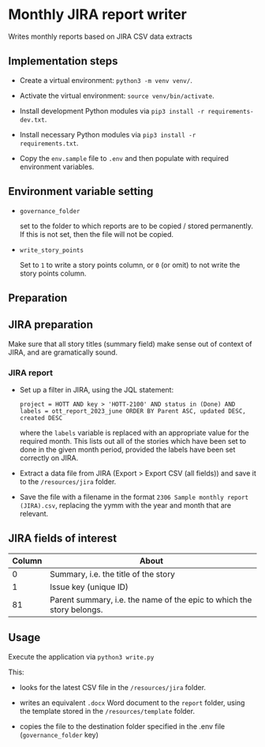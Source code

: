 # Monthly JIRA report writer

Writes monthly reports based on JIRA CSV data extracts

## Implementation steps

- Create a virtual environment: `python3 -m venv venv/`.

- Activate the virtual environment: `source venv/bin/activate`.

- Install development Python modules via `pip3 install -r requirements-dev.txt`.

- Install necessary Python modules via `pip3 install -r requirements.txt`.

- Copy the `env.sample` file to `.env` and then populate with required environment variables.

## Environment variable setting

- `governance_folder`

  set to the folder to which reports are to be copied / stored permanently. If this is not set, then the file will not be copied.

- `write_story_points`

  Set to `1` to write a story points column, or `0` (or omit) to not write the story points column.

## Preparation

## JIRA preparation

Make sure that all story titles (summary field) make sense out of context of JIRA, and are gramatically sound.

### JIRA report

- Set up a filter in JIRA, using the JQL statement:

  `project = HOTT AND key > 'HOTT-2100' AND status in (Done) AND labels = ott_report_2023_june ORDER BY Parent ASC, updated DESC, created DESC`

  where the `labels` variable is replaced with an appropriate value for the required month. This lists out all of the stories which have been set to done in the given month period, provided the labels have been set correctly on JIRA.

- Extract a data file from JIRA (Export > Export CSV (all fields)) and save it to the `/resources/jira` folder.

- Save the file with a filename in the format `2306 Sample monthly report (JIRA).csv`, replacing the yymm with the year and month that are relevant.

## JIRA fields of interest

|Column|About|
|-|-|
|0|Summary, i.e. the title of the story|
|1|Issue key (unique ID)|
|81|Parent summary, i.e. the name of the epic to which the story belongs.|

## Usage

Execute the application via `python3 write.py`

This:

- looks for the latest CSV file in the `/resources/jira` folder.

- writes an equivalent `.docx` Word document to the `report` folder, using the template stored in the `/resources/template` folder.

- copies the file to the destination folder specified in the .env file (`governance_folder` key)
